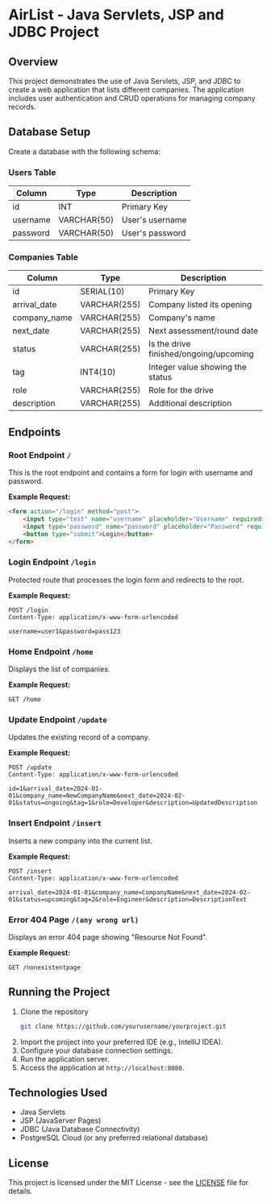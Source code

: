 # AirList - Java Servlets, JSP and JDBC Project

## Overview
This project demonstrates the use of Java Servlets, JSP, and JDBC to create a web application that lists different companies. The application includes user authentication and CRUD operations for managing company records.

## Database Setup
Create a database with the following schema:

### Users Table
| Column    | Type        | Description         |
|-----------|-------------|---------------------|
| id        | INT         | Primary Key         |
| username  | VARCHAR(50) | User's username     |
| password  | VARCHAR(50) | User's password     |

### Companies Table
| Column        | Type         | Description                                   |
|---------------|--------------|-----------------------------------------------|
| id            | SERIAL(10)   | Primary Key                                   |
| arrival_date  | VARCHAR(255) | Company listed its opening                    |
| company_name  | VARCHAR(255) | Company's name                                |
| next_date     | VARCHAR(255) | Next assessment/round date                    |
| status        | VARCHAR(255) | Is the drive finished/ongoing/upcoming        |
| tag           | INT4(10)     | Integer value showing the status              |
| role          | VARCHAR(255) | Role for the drive                            |
| description   | VARCHAR(255) | Additional description                        |

## Endpoints

### Root Endpoint `/`
This is the root endpoint and contains a form for login with username and password.

**Example Request:**
```html
<form action="/login" method="post">
    <input type="text" name="username" placeholder="Username" required>
    <input type="password" name="password" placeholder="Password" required>
    <button type="submit">Login</button>
</form>
```

### Login Endpoint `/login`
Protected route that processes the login form and redirects to the root.

**Example Request:**
```http
POST /login
Content-Type: application/x-www-form-urlencoded

username=user1&password=pass123
```

### Home Endpoint `/home`
Displays the list of companies.

**Example Request:**
```http
GET /home
```

### Update Endpoint `/update`
Updates the existing record of a company.

**Example Request:**
```http
POST /update
Content-Type: application/x-www-form-urlencoded

id=1&arrival_date=2024-01-01&company_name=NewCompanyName&next_date=2024-02-01&status=ongoing&tag=1&role=Developer&description=UpdatedDescription
```

### Insert Endpoint `/insert`
Inserts a new company into the current list.

**Example Request:**
```http
POST /insert
Content-Type: application/x-www-form-urlencoded

arrival_date=2024-01-01&company_name=CompanyName&next_date=2024-02-01&status=upcoming&tag=2&role=Engineer&description=DescriptionText
```

### Error 404 Page `/(any wrong url)`
Displays an error 404 page showing "Resource Not Found".

**Example Request:**
```http
GET /nonexistentpage
```

## Running the Project
1. Clone the repository
    ```sh
    git clone https://github.com/yourusername/yourproject.git
    ```
2. Import the project into your preferred IDE (e.g., IntelliJ IDEA).
3. Configure your database connection settings.
4. Run the application server.
5. Access the application at `http://localhost:8080`.

## Technologies Used
- Java Servlets
- JSP (JavaServer Pages)
- JDBC (Java Database Connectivity)
- PostgreSQL Cloud (or any preferred relational database)

## License
This project is licensed under the MIT License - see the [LICENSE](LICENSE) file for details.
